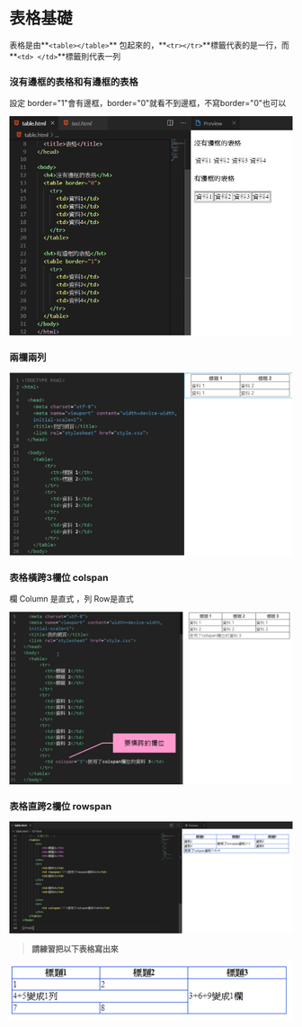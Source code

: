 # 表格基礎

表格是由**`<table></table>`** 包起來的，**`<tr></tr>`**標籤代表的是一行，而 **`<td> </td>`**標籤則代表一列

### 沒有邊框的表格和有邊框的表格

設定 border="1"會有邊框，border="0"就看不到邊框，不寫border="0"也可以

![](../../.gitbook/assets/image%20%2893%29.png)

### 兩欄兩列

![](../../.gitbook/assets/image%20%28113%29.png)

### 表格橫跨3欄位 colspan

欄 Column 是直式 ，列 Row是直式

![](../../.gitbook/assets/image%20%28102%29.png)

### 表格直跨2欄位 rowspan

![](../../.gitbook/assets/image%20%2860%29.png)

> **請練習把以下表格寫出來**

![](../../.gitbook/assets/image%20%2841%29.png)

